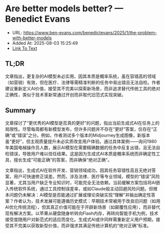 # Are better models better? — Benedict Evans
- URL: https://www.ben-evans.com/benedictevans/2025/1/the-problem-with-better-models
- Added At: 2025-08-03 15:25:49
- [Link To Text](2025-08-03-are-better-models-better-—-benedict-evans_raw.md)

## TL;DR


文章指出，更复杂的AI模型未必实用，因其本质是概率系统，虽在容错高的领域（如营销）有效，但在医疗、法律等需精准判断的任务中易出错且无法自检。作者建议重新定义AI价值，接受其不完美以探索新场景，而非追求替代传统工具的绝对正确性，类似于技术革新常通过开创而非取代旧范式实现突破。

## Summary


文章探讨了“更优秀的AI模型是否真的更好”的问题，指出当前生成式AI在任务上的局限性。尽管每周都有新模型发布，但许多问题并不存在“更好”答案，仅存在“正确”或“错误”之分。例如，作者测试多个版本的Midjourney生成图像，新版本虽“更好”，但主观质量提升未必实质改变用户体验。通过具体案例——询问1980年美国电梯操作员人数，展示AI模型在需要精确数据的任务中反复出错，且无法自检错误，导致用户难以信任结果。这是因为生成式AI本质是概率系统而非确定性工具，擅长生成“可能正确”的答案，而非确保“绝对正确”。

文章指出，生成式AI在软件开发、营销领域成功，因其任务容错性高且无绝对答案，用户可快速修正误差。然而，涉及法律、医疗等专业领域，模型的“错误”风险显著，尤其当用户缺乏专业知识时，可能完全无法依赖。当前缓解方案包括将AI嵌入传统软件系统，通过工具控制误差率，或如Claude般主动回避风险问题。但根本问题仍未解决：AI模型是否能通过扩展或理论突破实现“理解”并输出确定性答案？作者认为，技术发展可能遵循历史模式：早期技术常被用于改良旧问题（如用AI优化传统流程），但其真正价值可能在于开辟新场景（如颠覆性应用），而非替代现有解决方案。以苹果从硬盘随身听转向Flash内存，再转向智能手机为例，技术接受度随用户对新范式的适应而变化。生成式AI或许同样需重新定义用户预期，接受其不完美以获取新型价值，而非强求其满足传统计算机的“绝对正确”标准。
